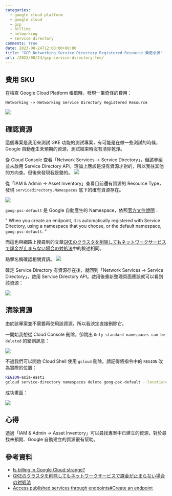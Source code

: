```yaml
---
categories:
  - google cloud platform
  - google cloud
  - gcp
  - billing
  - networking
  - service directory
comments: true
date: 2023-08-24T12:00:00+08:00
title: "GCP Networking Service Directory Registered Resource 費用來源"
url: /2023/08/24/gcp-service-directory-fee/
---
```


## 費用 SKU

在檢查 Google Cloud Platform 帳單時，發現一筆奇怪的費用：

```
Networking -> Networking Service Directory Registered Resource
```

![](/images/2023-08-24/001.png)

## 確認資源

這個專案是我用來測試 GKE 功能的測試專案，有可能是在做一些測試的時候，Google 自動產生未預期的資源，測試結束時沒有清除乾淨。

從 Cloud Console 查看「Network Services -> Service Directory」，但該專案並未啟用 Service Directory API，理論上應該是沒有資源才對的，所以我往其他的方向查。但後來發現我是錯的。
![](/images/2023-08-24/002.png)

從「IAM & Admin -> Asset Inventory」查看目前還有資源的 Resource Type，發現 `servicedirectory.Namespaces` 底下的確有資源存在。

![](/images/2023-08-24/003.png)

`goog-psc-default` 是 Google 自動產生的 Namespace，依照[官方文件說明](https://cloud.google.com/vpc/docs/configure-private-service-connect-services#create-endpoint)：

" When you create an endpoint, it is automatically registered with Service Directory, using a namespace that you choose, or the default namespace, `goog-psc-default`. "

而這也與網路上搜尋到的文章[GKEのクラスタを削除してもネットワークサービスで課金が止まらない場合の対処法](https://zenn.dev/ikechan0829/articles/gcp_stop_billing_deleted_gke_cluster)中的敘述相同。

點擊名稱確認相關資訊。
![](/images/2023-08-24/004.png)

確定 Service Directory 有資源存在後，就回到「Network Services -> Service Directory」，啟用 Service Directory API。啟用後重新整理頁面應該就可以看到該資源：

![](/images/2023-08-24/005.png)

## 清除資源

由於該專案並不需要再使用該資源，所以我決定直接刪除它。

一開始我想從 Cloud Console 刪除，卻跳出 `Only standard namespaces can be deleted` 的錯誤訊息：

![](/images/2023-08-24/006.png)

不過我們可以開啟 Cloud Shell 使用 `gcloud` 刪除。請記得將指令中的 `REGION` 改為實際的位置：

```bash
REGION=asia-east1
gcloud service-directory namespaces delete goog-psc-default --location=$REGION
```

成功畫面：

![](/images/2023-08-24/007.png)

## 心得

透過「IAM & Admin -> Asset Inventory」可以尋找專案中已建立的資源，對於尋找未預期、Google 自動建立的資源很有幫助。

## 參考資料

- [Is billing in Google Cloud strange?](https://www.reddit.com/r/googlecloud/comments/14oejrc/is_billing_in_google_cloud_strange/)
- [GKEのクラスタを削除してもネットワークサービスで課金が止まらない場合の対処法](https://zenn.dev/ikechan0829/articles/gcp_stop_billing_deleted_gke_cluster)
- [Access published services through endpoints#Create an endpoint](https://cloud.google.com/vpc/docs/configure-private-service-connect-services#create-endpoint)